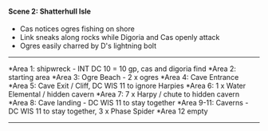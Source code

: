 <!--
DM NOTES

Last Quest:
- 1400 xp Cave of Wonders
- Link gets Phantom Disaster 1d10
- Cas get Fume Greatsword, 1d10
- Digoria get Frostbitten Rapier

- Notable Posessions
  - Lense of Truth (Cas)
  - 1 Potion of Healing (Link)
  - Strange / Compass Map (Digoria)

Assumptions:
- Digoria is still NPC
- Digoria was able to swindle a ship from a pirate crew
- Cas and Link have agreed to join Digoria on her next adventure, but 
are still suspicious of her history, charcter, motivations
- Digoria has shown them how to work the map

Scene 1:  at sea
600 xp each for roleplaying experience

-->

#### Scene 2:  Shatterhull Isle

- Cas notices ogres fishing on shore
- Link sneaks along rocks while Digoria and Cas openly attack
- Ogres easily charred by D's lightning bolt

---

*Area 1: shipwreck - INT DC 10 = 10 gp, cas and digoria find
*Area 2: starting area
*Area 3: Ogre Beach - 2 x ogres
*Area 4: Cave Entrance
*Area 5: Cave Exit / Cliff, DC WIS 11 to ignore Harpies
*Area 6: 1 x Water Elemental / hidden cavern
*Area 7: 7 x Harpy / chute to hidden cavern
*Area 8: Cave landing - DC WIS 11 to stay together
*Area 9-11: Caverns - DC WIS 11 to stay together, 3 x Phase Spider
*Area 12 empty

---

<!--
DM NOTES

Cas
+ 2400xp

Link
+ 950xp

Digoria
+ 3900xp

-->
